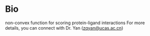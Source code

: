 # Bio
non-convex function for scoring protein-ligand interactions
For more details, you can connect with Dr. Yan (zqyan@ucas.ac.cn)
